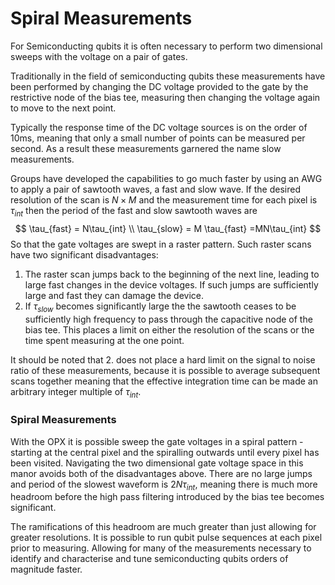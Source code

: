# Spiral Measurements 

For Semiconducting qubits it is often necessary to perform two dimensional sweeps with the voltage on a pair of gates. 

Traditionally in the field of semiconducting qubits these measurements have been performed by changing the DC voltage provided to the gate by the restrictive node of the bias tee, measuring then changing the voltage again to move to the next point. 

Typically the response time of the DC voltage sources is on the order of 10ms, meaning that only a small number of points can be measured per second. As a result these measurements garnered the name slow measurements. 

Groups have developed the capabilities to go much faster by using an AWG to apply a pair of sawtooth waves, a fast and slow wave. If the desired resolution of the scan is $N\times M$ and the measurement time for each pixel is $\tau_{int}$ then the period of the fast and slow sawtooth waves are
$$
\tau_{fast} = N\tau_{int} \\
\tau_{slow} = M \tau_{fast} =MN\tau_{int}
$$
So that the gate voltages are swept in a raster pattern. Such raster scans have two significant disadvantages: 

1. The raster scan jumps back to the beginning of the next line, leading to large fast changes in the device voltages. If such jumps are sufficiently large and fast they can damage the device. 
2. If $\tau_{slow}$ becomes significantly large the the sawtooth ceases to be sufficiently high frequency to pass through the capacitive node of the bias tee. This places a limit on either the resolution of the scans or the time spent measuring at the one point. 

It should be noted that 2. does not place a hard limit on the signal to noise ratio of these measurements, because it is possible to average subsequent scans together meaning that the effective integration time can be made an arbitrary integer multiple of $\tau_{int}$. 

### Spiral Measurements

With the OPX it is possible sweep the gate voltages in a spiral pattern - starting at the central pixel and the spiralling outwards until every pixel has been visited. Navigating the two dimensional gate voltage space in this manor avoids both of the disadvantages above. There are no large jumps and period of the slowest waveform is $2N \tau_{int}$, meaning there is much more headroom before the high pass filtering introduced by the bias tee becomes significant. 

The ramifications of this headroom are much greater than just allowing for greater resolutions. It is possible to run qubit pulse sequences at each pixel prior to measuring. Allowing for many of the measurements necessary to identify and characterise and tune semiconducting qubits orders of magnitude faster. 














